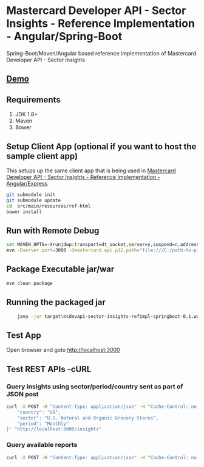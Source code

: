 # Mastercard Developer API - Sector Insights - Reference Implementation - Angular/Spring-Boot #
Spring-Boot/Maven/Angular based reference implementation of Mastercard Developer API - Sector Insights

## [Demo](https://perusworld.github.io/mcdevapi-sector-insights-web/) ##

## Requirements ##
1. JDK 1.8+
1. Maven
1. Bower
   

## Setup Client App (optional if you want to host the sample client app) ##
This setups up the same client app that is being used in [Mastercard Developer API - Sector Insights - Reference Implementation - Angular/Express](https://github.com/perusworld/mcdevapi-sector-insights-web)

```bash
git submodule init
git submodule update
cd  src/main/resources/ref-html
bower install
```

## Run with Remote Debug ##
```bash
set MAVEN_OPTS=-Xrunjdwp:transport=dt_socket,server=y,suspend=n,address=8000
mvn -Dserver.port=3000 -Dmastercard.api.p12.path="file:///C:/path-to-p12-file" -Dmastercard.api.consumer.key="api-key" spring-boot:run
```

## Package Executable jar/war ##
```bash
mvn clean package
```

## Running the packaged jar ##
```bash
	java -jar target\mcdevapi-sector-insights-refimpl-springboot-0.1.war
```

## Test App ##
Open browser and goto [http://localhost:3000](http://localhost:3000)

## Test REST APIs -cURL ##
### Query insights using sector/period/country sent as part of JSON post ###
```bash
curl -X POST -H "Content-Type: application/json" -H "Cache-Control: no-cache" -d '{
	"country": "US",
	"sector": "U.S. Natural and Organic Grocery Stores",
	"period": "Monthly"
}' "http://localhost:3000/insights"
```

### Query available reports ###
```bash
curl -X POST -H "Content-Type: application/json" -H "Cache-Control: no-cache" -d '' "http://localhost:3000/parameters"
```
